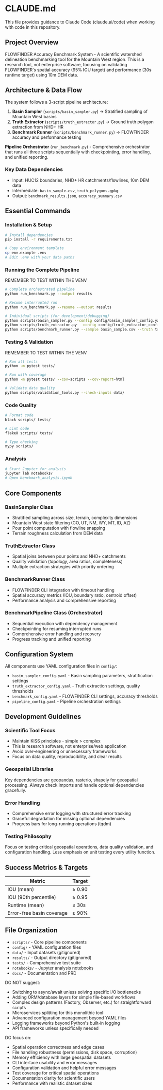 # CLAUDE.md

This file provides guidance to Claude Code (claude.ai/code) when working with code in this repository.

## Project Overview

FLOWFINDER Accuracy Benchmark System - A scientific watershed delineation benchmarking tool for the Mountain West region. This is a research tool, not enterprise software, focusing on validating FLOWFINDER's spatial accuracy (95% IOU target) and performance (30s runtime target) using 10m DEM data.

## Architecture & Data Flow

The system follows a 3-script pipeline architecture:

1. **Basin Sampler** (`scripts/basin_sampler.py`) → Stratified sampling of Mountain West basins
2. **Truth Extractor** (`scripts/truth_extractor.py`) → Ground truth polygon extraction from NHD+ HR  
3. **Benchmark Runner** (`scripts/benchmark_runner.py`) → FLOWFINDER accuracy and performance testing

**Pipeline Orchestrator** (`run_benchmark.py`) - Comprehensive orchestrator that runs all three scripts sequentially with checkpointing, error handling, and unified reporting.

### Key Data Dependencies
- Input: HUC12 boundaries, NHD+ HR catchments/flowlines, 10m DEM data
- Intermediate: `basin_sample.csv`, `truth_polygons.gpkg`
- Output: `benchmark_results.json`, `accuracy_summary.csv`

## Essential Commands

### Installation & Setup
```bash
# Install dependencies
pip install -r requirements.txt

# Copy environment template  
cp env.example .env
# Edit .env with your data paths
```

### Running the Complete Pipeline

REMEMBER TO TEST WITHIN THE VENV

```bash
# Complete orchestrated pipeline
python run_benchmark.py --output results

# Resume interrupted run
python run_benchmark.py --resume --output results

# Individual scripts (for development/debugging)
python scripts/basin_sampler.py --config config/basin_sampler_config.yaml
python scripts/truth_extractor.py --config config/truth_extractor_config.yaml  
python scripts/benchmark_runner.py --sample basin_sample.csv --truth truth_polygons.gpkg
```

### Testing & Validation

REMEMBER TO TEST WITHIN THE VENV

```bash
# Run all tests
python -m pytest tests/

# Run with coverage
python -m pytest tests/ --cov=scripts --cov-report=html

# Validate data quality
python scripts/validation_tools.py --check-inputs data/
```

### Code Quality
```bash
# Format code
black scripts/ tests/

# Lint code
flake8 scripts/ tests/

# Type checking
mypy scripts/
```

### Analysis
```bash
# Start Jupyter for analysis
jupyter lab notebooks/
# Open benchmark_analysis.ipynb
```

## Core Components

### BasinSampler Class
- Stratified sampling across size, terrain, complexity dimensions
- Mountain West state filtering (CO, UT, NM, WY, MT, ID, AZ)
- Pour point computation with flowline snapping
- Terrain roughness calculation from DEM data

### TruthExtractor Class  
- Spatial joins between pour points and NHD+ catchments
- Quality validation (topology, area ratios, completeness)
- Multiple extraction strategies with priority ordering

### BenchmarkRunner Class
- FLOWFINDER CLI integration with timeout handling
- Spatial accuracy metrics (IOU, boundary ratio, centroid offset)
- Performance analysis and comprehensive reporting

### BenchmarkPipeline Class (Orchestrator)
- Sequential execution with dependency management
- Checkpointing for resuming interrupted runs
- Comprehensive error handling and recovery
- Progress tracking and unified reporting

## Configuration System

All components use YAML configuration files in `config/`:
- `basin_sampler_config.yaml` - Basin sampling parameters, stratification settings
- `truth_extractor_config.yaml` - Truth extraction settings, quality thresholds  
- `benchmark_config.yaml` - FLOWFINDER CLI settings, accuracy thresholds
- `pipeline_config.yaml` - Pipeline orchestration settings

## Development Guidelines

### Scientific Tool Focus
- Maintain KISS principles - simple > complex
- This is research software, not enterprise/web application
- Avoid over-engineering or unnecessary frameworks
- Focus on data quality, reproducibility, and clear results

### Geospatial Libraries
Key dependencies are geopandas, rasterio, shapely for geospatial processing. Always check imports and handle optional dependencies gracefully.

### Error Handling
- Comprehensive error logging with structured error tracking
- Graceful degradation for missing optional dependencies
- Progress bars for long-running operations (tqdm)

### Testing Philosophy
Focus on testing critical geospatial operations, data quality validation, and configuration handling. Less emphasis on unit testing every utility function.

## Success Metrics & Targets

| Metric | Target |
|--------|--------|
| IOU (mean) | ≥ 0.90 |
| IOU (90th percentile) | ≥ 0.95 |
| Runtime (mean) | ≤ 30s |
| Error-free basin coverage | ≥ 90% |

## File Organization

- `scripts/` - Core pipeline components
- `config/` - YAML configuration files
- `data/` - Input datasets (gitignored)
- `results/` - Output directory (gitignored)
- `tests/` - Comprehensive test suite
- `notebooks/` - Jupyter analysis notebooks
- `docs/` - Documentation and PRD

DO NOT suggest:
- Switching to async/await unless solving specific I/O bottlenecks
- Adding ORM/database layers for simple file-based workflows
- Complex design patterns (Factory, Observer, etc.) for straightforward scripts
- Microservices splitting for this monolithic tool
- Advanced configuration management beyond YAML files
- Logging frameworks beyond Python's built-in logging
- API frameworks unless specifically needed

DO focus on:
- Spatial operation correctness and edge cases
- File handling robustness (permissions, disk space, corruption)
- Memory efficiency with large geospatial datasets
- CLI interface usability and error messages
- Configuration validation and helpful error messages
- Test coverage for critical spatial operations
- Documentation clarity for scientific users
- Performance with realistic dataset sizes